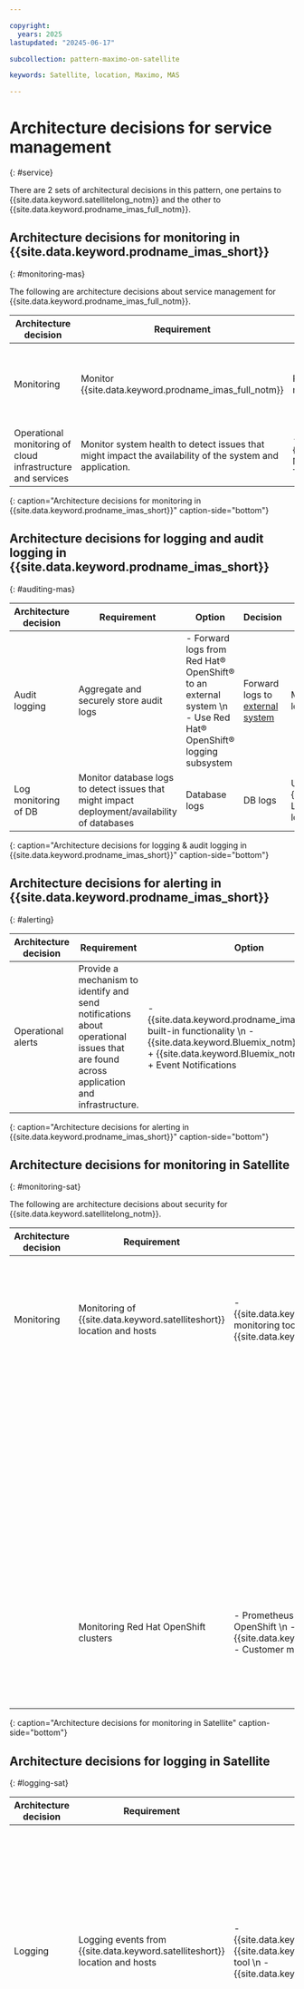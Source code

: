 ```yaml
---

copyright:
  years: 2025
lastupdated: "20245-06-17"

subcollection: pattern-maximo-on-satellite

keywords: Satellite, location, Maximo, MAS

---
```


# Architecture decisions for service management
{: #service}

There are 2 sets of architectural decisions in this pattern, one pertains to {{site.data.keyword.satellitelong_notm}} and the other to {{site.data.keyword.prodname_imas_full_notm}}.

## Architecture decisions for monitoring in {{site.data.keyword.prodname_imas_short}}
{: #monitoring-mas}

The following are architecture decisions about service management for {{site.data.keyword.prodname_imas_full_notm}}.

| Architecture decision | Requirement | Option | Decision | Rationale |
|---|---|---|---|---|
| Monitoring | Monitor {{site.data.keyword.prodname_imas_full_notm}} | Red Hat® OpenShift® cluster monitoring + Grafana | OpenShift® cluster monitoring + Grafana | {{site.data.keyword.prodname_imas_full_notm}} applications provide application level metrics and dashboards for monitoring application health and performance. \n RHOCP is preconfigured with a Grafana instance for visualizing Prometheus metrics from compute nodes in the cluster. |
| Operational monitoring of cloud infrastructure and services | Monitor system health to detect issues that might impact the availability of the system and application. | - {{site.data.keyword.Bluemix_notm}} Monitoring \n - BYO Monitoring Tool | {{site.data.keyword.Bluemix_notm}} Monitoring | {{site.data.keyword.Bluemix_notm}} Monitoring collects and monitors operational metrics for cloud infrastructure as well as the cloud platform and services and provides a single view for all metrics |
{: caption="Architecture decisions for monitoring in {{site.data.keyword.prodname_imas_short}}" caption-side="bottom"}


## Architecture decisions for logging and audit logging in {{site.data.keyword.prodname_imas_short}}
{: #auditing-mas}

| Architecture decision | Requirement | Option | Decision | Rationale |
|---|---|---|---|---|
| Audit logging | Aggregate and securely store audit logs | - Forward logs from Red Hat® OpenShift® to an external system \n - Use Red Hat® OpenShift® logging subsystem | Forward logs to [external system](https://www.ibm.com/docs/en/mas-cd/continuous-delivery?topic=administering-audit-logging-in-maximo-application-suite) | Most enterprises have external logging system |
| Log monitoring of DB | Monitor database logs to detect issues that might impact deployment/availability of databases | Database logs | DB logs | Use the DB logs along with {{site.data.keyword.Bluemix_notm}} Logging to get more DB-specific log information. |
{: caption="Architecture decisions for logging & audit logging in {{site.data.keyword.prodname_imas_short}}" caption-side="bottom"}

## Architecture decisions for alerting in {{site.data.keyword.prodname_imas_short}}
{: #alerting}

| Architecture decision | Requirement |  Option | Decision | Rationale |
|---|---|---|---|---|
| Operational alerts | Provide a mechanism to identify and send notifications about operational issues that are found across application and infrastructure. | - {{site.data.keyword.prodname_imas_full_notm}} built-in functionality  \n - {{site.data.keyword.Bluemix_notm}} Monitoring +  {{site.data.keyword.Bluemix_notm}} Logging + Event Notifications | {{site.data.keyword.prodname_imas_full_notm}} built-in functionality. | {{site.data.keyword.prodname_imas_full_notm}} has the ability to configure services to automatically restart after a failure and keep multiple instances of the service in operation. There's no need to define an alert and wait for it to notify operations personnel. |
{: caption="Architecture decisions for alerting in {{site.data.keyword.prodname_imas_short}}" caption-side="bottom"}



## Architecture decisions for monitoring in Satellite
{: #monitoring-sat}

The following are architecture decisions about security for {{site.data.keyword.satellitelong_notm}}.

| Architecture decision | Requirement | Option | Decision | Rationale |
|---|---|---|---|---|
|  Monitoring | Monitoring of {{site.data.keyword.satelliteshort}} location and hosts | - {{site.data.keyword.satellitelong_notm}} monitoring tool \n - {{site.data.keyword.monitoringlong}} |	{{site.data.keyword.satellitelong_notm}} monitoring tool | By default, {{site.data.keyword.satellitelong_notm}} automatically monitors and resolves certain alerts for the {{site.data.keyword.satelliteshort}} location setup and host infrastructure that can be accessed through {{site.data.keyword.satellitelong_notm}} console and CLI. \n For more information, see [Default monitoring for {{site.data.keyword.satelliteshort}}](/docs/satellite?topic=satellite-monitor).|
| | | | {{site.data.keyword.monitoringlong}} | {{site.data.keyword.satellitelong_notm}} can be integrated with a customer-owned {{site.data.keyword.monitoringlong}} instance that is enabled for platform-level metrics to provide more detailed metrics. The monitoring instance can be configured to collect metrics for both the {{site.data.keyword.satelliteshort}} location and {{site.data.keyword.satelliteshort}}-enabled services that run in the {{site.data.keyword.satelliteshort}} location. |
|  | Monitoring Red Hat OpenShift clusters | - Prometheus and Grafana on Red Hat OpenShift \n - {{site.data.keyword.monitoringlong}} \n  - Customer monitoring tool | {{site.data.keyword.monitoringlong}} | Manually deploy monitoring agents in Red Hat OpenShift clusters to forward metrics to a customer-owned {{site.data.keyword.monitoringlong}} instance and get unified views of metrics for Red Hat OpenShift clusters and other cloud services that run at the {{site.data.keyword.satelliteshort}} location and within the {{site.data.keyword.satelliteshort}} managed-from region. For more information, see [Setting up monitoring for clusters](/docs/satellite?topic=satellite-monitor). |
{: caption="Architecture decisions for monitoring in Satellite" caption-side="bottom"}

## Architecture decisions for logging in Satellite
{: #logging-sat}

| Architecture decision | Requirement | Option | Decision | Rationale |
|---|---|---|---|---|
| Logging  | Logging events from {{site.data.keyword.satelliteshort}} location and hosts | - {{site.data.keyword.satellitelong_notm}} {{site.data.keyword.loganalysisshort}} tool \n - {{site.data.keyword.logs_full_notm}} | {{site.data.keyword.satellitelong_notm}} cloud logs tool | By default, {{site.data.keyword.satellitelong_notm}} automatically generates a set of logs for the {{site.data.keyword.satelliteshort}} location that can be accessed through the {{site.data.keyword.satellitelong_notm}} built-in cloud logs dashboard tools. \n For more information, see [Analyzing Logs for {{site.data.keyword.satelliteshort}} Location](/docs/satellite?topic=satellite-health). The {{site.data.keyword.Bluemix_notm}} Logs service can be configured to collect metrics for both the {{site.data.keyword.satelliteshort}} location and {{site.data.keyword.satelliteshort}}-enabled services that run in the {{site.data.keyword.satelliteshort}} location. |
| | | | {{site.data.keyword.logs_full_notm}} | {{site.data.keyword.satellitelong_notm}} can be integrated with a customer provisioned {{site.data.keyword.logs_full_notm}} instance that is enabled for platform-level logs to get a comprehensive view and tools to manage logs for {{site.data.keyword.satellitelong_notm}} and other {{site.data.keyword.Bluemix_notm}} resources. |
|  | Logging events from Red Hat OpenShift clusters | - EFK stack on Red Hat OpenShift \n - {{site.data.keyword.logs_full_notm}} \n - Customer logging tool | {{site.data.keyword.logs_full_notm}} | Manually deploy logging agents in Red Hat OpenShift clusters to forward cluster logs to a customer-owned {{site.data.keyword.satellitelong_notm}} and get a comprehensive view of logs for Red Hat OpenShift clusters and other cloud services that run at the {{site.data.keyword.satelliteshort}} location and within the {{site.data.keyword.satelliteshort}} managed-from region. For more information, see [Setting up Logging for Clusters](/docs/satellite?topic=satellite-health). |
{: caption="Architecture decisions for logging in Satellite" caption-side="bottom"}

## Architecture decisions for auditing in Satellite
{: #auditing-sat}

| Architecture decision | Requirement | Option | Decision | Rationale |
|---|---|---|---|---|
| Auditing | Tracking and auditing {{site.data.keyword.satelliteshort}} location events | {{site.data.keyword.logs_full}} | {{site.data.keyword.logs_full_notm}} | Customer-owned {{site.data.keyword.logs_full_notm}} instance for {{site.data.keyword.satellitelong_notm}} to forward audit events. {{site.data.keyword.logs_full_notm}} tracks how users and applications interact with {{site.data.keyword.satellitelong_notm}}. It can be used to investigate abnormal activity and critical actions and to comply with regulatory audit requirements. For more information, see [Auditing events for {{site.data.keyword.satelliteshort}}](/docs/satellite?topic=satellite-at_events). |
|  | Tracking and auditing Red Hat OpenShift clusters | - {{site.data.keyword.logs_full_notm}} \n - Customer tool | {{site.data.keyword.logs_full_notm}} | Red Hat OpenShift on {{site.data.keyword.Bluemix_notm}} automatically generates cluster management events and forwards these event logs to a customer-owned {{site.data.keyword.logs_full_notm}} instance. For more information, see [Events for {{site.data.keyword.satelliteshort}} clusters](/docs/satellite?topic=satellite-at_events). |
{: caption="Architecture decisions for auditing in Satellite" caption-side="bottom"}
